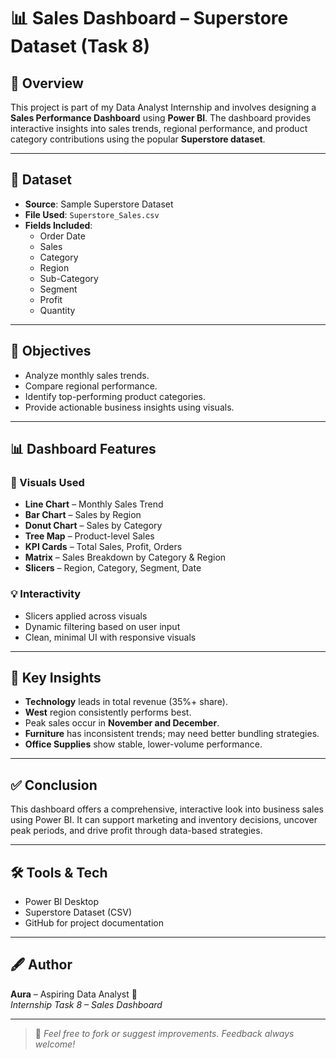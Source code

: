 # 📊 Sales Dashboard – Superstore Dataset (Task 8)

## 🌟 Overview
This project is part of my Data Analyst Internship and involves designing a **Sales Performance Dashboard** using **Power BI**. The dashboard provides interactive insights into sales trends, regional performance, and product category contributions using the popular **Superstore dataset**.

---

## 📁 Dataset
- **Source**: Sample Superstore Dataset
- **File Used**: `Superstore_Sales.csv`
- **Fields Included**:
  - Order Date
  - Sales
  - Category
  - Region
  - Sub-Category
  - Segment
  - Profit
  - Quantity

---

## 🎯 Objectives
- Analyze monthly sales trends.
- Compare regional performance.
- Identify top-performing product categories.
- Provide actionable business insights using visuals.

---

## 📊 Dashboard Features

### 🔹 Visuals Used
- **Line Chart** – Monthly Sales Trend
- **Bar Chart** – Sales by Region
- **Donut Chart** – Sales by Category
- **Tree Map** – Product-level Sales
- **KPI Cards** – Total Sales, Profit, Orders
- **Matrix** – Sales Breakdown by Category & Region
- **Slicers** – Region, Category, Segment, Date

### 💡 Interactivity
- Slicers applied across visuals
- Dynamic filtering based on user input
- Clean, minimal UI with responsive visuals

---

## 🧠 Key Insights
- **Technology** leads in total revenue (35%+ share).
- **West** region consistently performs best.
- Peak sales occur in **November and December**.
- **Furniture** has inconsistent trends; may need better bundling strategies.
- **Office Supplies** show stable, lower-volume performance.

---

## ✅ Conclusion
This dashboard offers a comprehensive, interactive look into business sales using Power BI. It can support marketing and inventory decisions, uncover peak periods, and drive profit through data-based strategies.

---

## 🛠 Tools & Tech
- Power BI Desktop
- Superstore Dataset (CSV)
- GitHub for project documentation

---

## 🖋️ Author
**Aura** – Aspiring Data Analyst 🌸  
*Internship Task 8 – Sales Dashboard*

---

> 💬 *Feel free to fork or suggest improvements. Feedback always welcome!*

